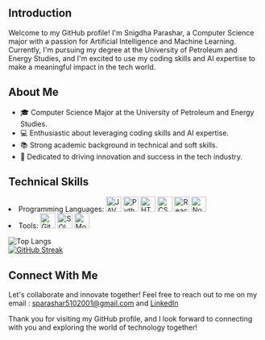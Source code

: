 ## Introduction
Welcome to my GitHub profile! I'm Snigdha Parashar, a Computer Science major with a passion for Artificial Intelligence and Machine Learning. Currently, I'm pursuing my degree at the University of Petroleum and Energy Studies, and I'm excited to use my coding skills and AI expertise to make a meaningful impact in the tech world.

## About Me
- 🎓 Computer Science Major at the University of Petroleum and Energy Studies.
- 💻 Enthusiastic about leveraging coding skills and AI expertise.
- 📚 Strong academic background in technical and soft skills.
- 🚀 Dedicated to driving innovation and success in the tech industry.


## Technical Skills

<li>Programming Languages:
 <img src="https://github.com/snigdha510/snigdha510/assets/100710845/3ccbb517-758f-4809-aa63-ffe19bc556b3" alt="JAVA" width="30" height="30">
  <img src="https://github.com/snigdha510/snigdha510/assets/100710845/9ab5e340-a556-4dc4-a314-b2465f105447" alt="Python" width="30" height="30">
  <img src="https://github.com/snigdha510/snigdha510/assets/100710845/2d8808ed-71c6-45c4-8c25-8d91d98b0624" alt="HTML" width="30" height="30">
  <img src="https://github.com/snigdha510/snigdha510/assets/100710845/ba9a4e8b-ca39-4c8f-a32e-58498c7b0a7c" alt="CSS" width="30" height="30">
  <img src="https://github.com/snigdha510/snigdha510/assets/100710845/ab14e891-1921-40bf-bf90-73bc8f701439" alt="React" width="30" height="30">
  <img src="https://github.com/snigdha510/snigdha510/assets/100710845/e6c56ffe-21d6-4292-ab65-d4278499e6b2" alt="Node" width="30" height="30">
<li>Tools:
<img src="https://github.com/snigdha510/snigdha510/assets/100710845/6433f4e5-0229-4f7b-b3bf-9e93a4246820" alt="Git" width="30" height="30">
  <img src="https://github.com/snigdha510/snigdha510/assets/100710845/29a275e7-be3b-4e40-901d-734454320d68" alt="SQL" width="30" height="30">
  <img src="https://github.com/snigdha510/snigdha510/assets/100710845/959bf90d-10b7-4d06-9be9-991539ccbab7" alt="MongoDB" width="30" height="30">
 
![Top Langs](https://github-readme-stats.vercel.app/api/top-langs/?username=anuraghazra&hide_progress=true) <br>
[![GitHub Streak](https://streak-stats.demolab.com/?user=snigdha510&theme=dark)](https://git.io/streak-stats)
 

## Connect With Me
Let's collaborate and innovate together! Feel free to reach out to me on my email : sparashar5102001@gmail.com and [LinkedIn](https://www.linkedin.com/in/snigdha-parashar)



Thank you for visiting my GitHub profile, and I look forward to connecting with you and exploring the world of technology together!

